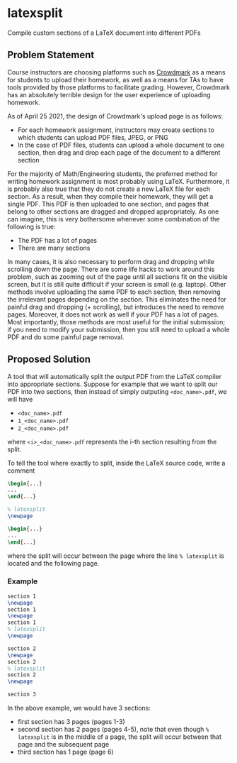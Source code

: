 # latexsplit
Compile custom sections of a LaTeX document into different PDFs

## Problem Statement
Course instructors are choosing platforms such as [Crowdmark](https://crowdmark.com/) as a means for students to 
upload their homework, as well as a means for TAs to have tools provided by those platforms to facilitate grading.
However, Crowdmark has an absolutely terrible design for the user experience of uploading homework.

As of April 25 2021, the design of Crowdmark's upload page is as follows:
- For each homework assignment, instructors may create sections to which students can upload PDF files, JPEG, or PNG
- In the case of PDF files, students can upload a whole document to one section, then drag and drop each page of the document to a different section

For the majority of Math/Engineering students, the preferred method for writing homework assignment is most probably using LaTeX. Furthermore, 
it is probably also true that they do not create a new LaTeX file for each section. As a result, when they compile their homework, they will get 
a single PDF. This PDF is then uploaded to one section, and pages that belong to other sections are dragged and dropped appropriately. As one can 
imagine, this is very bothersome whenever some combination of the following is true:
- The PDF has a lot of pages
- There are many sections

In many cases, it is also necessary to perform drag and dropping while scrolling down the page. There are some life hacks to work around this problem,
such as zooming out of the page until all sections fit on the visible screen, but it is still quite difficult if your screen is small (e.g. laptop).
Other methods involve uploading the same PDF to each section, then removing the irrelevant pages depending on the section. This eliminates the need 
for painful drag and dropping (+ scrolling), but introduces the need to remove pages. Moreover, it does not work as well if your PDF has a lot of pages.
Most importantly, those methods are most useful for the initial submission; if you need to modify your submission, then you still need to 
upload a whole PDF and do some painful page removal.

## Proposed Solution
A tool that will automatically split the output PDF from the LaTeX compiler into appropriate sections. Suppose for example that we want to 
split our PDF into two sections, then instead of simply outputing `<doc_name>.pdf`, we will have 
- `<doc_name>.pdf`
- `1_<doc_name>.pdf`
- `2_<doc_name>.pdf`

where `<i>_<doc_name>.pdf` represents the i-th section resulting from the split.

To tell the tool where exactly to split, inside the LaTeX source code, write a comment 
```latex
\begin{...}
...
\end{...}

% latexsplit
\newpage

\begin{...}
...
\end{...}
```

where the split will occur between the page where the line `% latexsplit` is located and the following page.

### Example
```latex
section 1
\newpage
section 1
\newpage
section 1
% latexsplit
\newpage

section 2
\newpage
section 2
% latexsplit
section 2
\newpage

section 3
```

In the above example, we would have 3 sections: 

- first section has 3 pages (pages 1-3)
- second section has 2 pages (pages 4-5), note that even though `% latexsplit` is in the middle of a page, the split will 
occur between that page and the subsequent page
- third section has 1 page (page 6)
